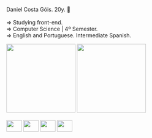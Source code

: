 Daniel Costa Góis. 20y. 🌠 <br><br>
=> Studying front-end. <br>
=> Computer Science | 4º Semester. <br> 
=> English and Portuguese. Intermediate Spanish. <br>

<div>
          
<img height="180cm" src="https://github-readme-stats.vercel.app/api/top-langs/?username=daniboywhy&layout=compact&theme=solarized-light)](https://github.com/anuraghazra/github-readme-stats">
<img height="180cm" src="https://github-readme-stats.vercel.app/api?username=daniboywhy&show_icons=true&theme=solarized-light)](https://github.com/anuraghazra/github-readme-stats">

</div>


<div style="display = inline_block"><br>
<img align="center" height="30" width="40" src="https://cdn.jsdelivr.net/gh/devicons/devicon@latest/icons/html5/html5-plain.svg" />
<img align="center" height="30" width="40" src="https://cdn.jsdelivr.net/gh/devicons/devicon@latest/icons/css3/css3-plain.svg" />
<img align="center" height="30" width="40" src="https://cdn.jsdelivr.net/gh/devicons/devicon@latest/icons/javascript/javascript-plain.svg" />
<img align="center" height="30" width="40" src="https://cdn.jsdelivr.net/gh/devicons/devicon@latest/icons/python/python-plain.svg" />
          
</div>
